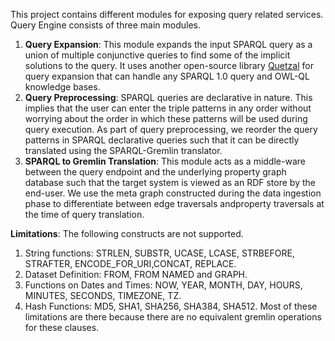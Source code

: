 This project contains different modules for exposing query related services. Query Engine consists of three main modules.
1. **Query Expansion**: This module expands the input SPARQL query as a union of multiple conjunctive queries to find some of the implicit solutions to the query. It uses another open-source library [Quetzal](https://github.com/Quetzal-RDF/quetzal) for query expansion that can handle any SPARQL 1.0 query and OWL-QL knowledge bases.
2. **Query Preprocessing**: SPARQL queries are declarative in nature. This implies that the user can enter the triple patterns in any order without worrying about the order in which these patterns will be used during query execution. As part of query preprocessing, we reorder the query patterns in SPARQL declarative queries such that it can be directly translated using the SPARQL-Gremlin translator.
3. **SPARQL to Gremlin Translation**:  This module acts as a middle-ware between the  query  endpoint  and  the  underlying  property  graph  database  such  that  the  target system is viewed as an RDF store by the end-user. We use the meta graph constructed during the data ingestion phase to differentiate between edge traversals andproperty traversals at the time of query translation.

**Limitations**: The following constructs are not supported.
1. String functions: STRLEN, SUBSTR, UCASE, LCASE, STRBEFORE, STRAFTER, ENCODE_FOR_URI,CONCAT, REPLACE.
2. Dataset Definition: FROM, FROM NAMED and GRAPH.
3. Functions on Dates and Times: NOW, YEAR, MONTH, DAY, HOURS, MINUTES, SECONDS, TIMEZONE, TZ.
4. Hash Functions: MD5, SHA1, SHA256, SHA384, SHA512.
Most of these limitations are there because there are no equivalent gremlin operations for these clauses.
